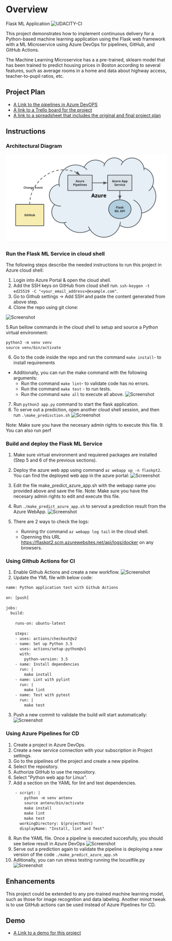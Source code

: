 # Overview
Flask ML Application ![UDACITY-CI](https://github.com/jaynro/UdacityDevOpsPt2/workflows/UDACITY-CI/badge.svg)



This project demonstrates how to implement continuous delivery for a Python-based machine learning application using the Flask web framework with a ML Microservice using Azure DevOps for pipelines, GitHub, and GitHub Actions.

The Machine Learning Microservice has a a pre-trained, sklearn model that has been trained to predict housing prices in Boston according to several features, such as average rooms in a home and data about highway access, teacher-to-pupil ratios, etc.


## Project Plan
* [A Link to the pipelines in Azure DevOPS ](https://dev.azure.com/jaynronet/UdacityDevOps/_build)
* [A link to a Trello board for the project](https://trello.com/b/b4q2mXEd/udacity-devops)
* [A link to a spreadsheet that includes the original and final project plan]( https://docs.google.com/spreadsheets/d/e/2PACX-1vQX4v2XIcWUpBg48i6ql5OYm7QDc4UwDTbR8aYG8lV3KYtMF9z6ycMxStwQDvkFIFsvp6dZzeepOp5B/pubhtml)



## Instructions

 
### Architectural Diagram 

![Screenshot](screenshots/architecture.png)


### Run the Flask ML Service in cloud shell

The following steps describe the needed instructions to run this project in Azure cloud shell:

1. Login into Azure Portal & open the cloud shell.
2. Add the SSH keys on GitHub from cloud shell run.
``` ssh-keygen -t ed25519 -C "<your_email_address>@example.com" ```.
3. Go to Github settings -> Add SSH and paste the content generated from above step.
4. Clone the repo using git clone: 

![Screenshot](screenshots/ClonningGitHubRepo.png "Project cloned into Azure Cloud Shell")

5.Run bellow  commands in the cloud shell to setup and source a Python  virtual environment:
```
python3 -m venv venv
source venv/bin/activate
```

6. Go to the code inside the repo and run the command ``` make install ```- to install requirements
 * Additionally, you can run the make command with the following arguments:
   * Run the command ``` make lint ```- to validate code has no  errors.
   * Run the command ``` make test ``` - to run tests.
   * Run the command ``` make all ``` to execute all above.
    ![Screenshot](screenshots/pytests.png)
    
7. Run ``` python3 app.py ``` command to start the flask application.
8. To serve out a prediction,  open another cloud shell session, and then run ``` .\make_predisction.sh ```
![Screenshot](screenshots/predictionLocal.png)

 Note: Make sure you have the necesary admin rights to execute this file.
9. You can also run perf

### Build and deploy the Flask ML Service 

1. Make sure  virtual environment and requiered packages are installed (Step 5 and 6 of the previous sections).
2. Deploy the azure web app using  command ``` az webapp up -n flaskpt2 ```.
You can find the deployed web app in the azure portal:
![Screenshot](screenshots/webAppUp.png)
3. Edit the file make_predict_azure_app.sh with the webapp name you provided above and save the file.
 Note: Make sure you have the necesary admin rights to edit and execute this file.
4. Run ``` ./make_predict_azure_app.sh ``` to servout a prediction result from the Azure WebApp.
![Screenshot](screenshots/predicition.png)
 
5. There are 2 ways to check the logs:
   - Running thr  command ``` az webapp log tail ``` in the cloud shell.
   - Openning this URL  https://flaskpt2.scm.azurewebsites.net/api/logs/docker on any browsers.


### Using Github Actions for CI
1. Enable Github Actions and create a new workflow.
![Screenshot](screenshots/GitHubActionNew.png)
2. Update the YML file with below code:
```
name: Python application test with Github Actions

on: [push]

jobs:
  build:

    runs-on: ubuntu-latest

    steps:
    - uses: actions/checkout@v2
    - name: Set up Python 3.5
      uses: actions/setup-python@v1
      with:
        python-version: 3.5
    - name: Install dependencies
      run: |
        make install
    - name: Lint with pylint
      run: |
        make lint
    - name: Test with pytest
      run: |
        make test
```

3. Push a new commit to validate the build will start automatically:
![Screenshot](screenshots/BuildList.png)


### Using Azure Pipelines for CD
1. Create a project in Azure DevOps.
2. Create a new service connection with your subscription in Project settings.
3. Go to the pipelines of the project and create a new pipeline.
4. Select the repository.
5. Authorize GitHub to use the repository.
6. Select "Python web app for Linux".
7. Add a section on the YAML for lint and test dependencies.
```
    - script: |
        python -m venv antenv
        source antenv/bin/activate
        make install
        make lint
        make test
      workingDirectory: $(projectRoot)
      displayName: "Install, lint and Test"
```
8. Run the YAML file. Once a pipeline is executed succesfully, you should see below result in Azure DevOps
![Screenshot](screenshots/AzurePipeline.png)
9. Serve out a prediction again to validate the pipeline is deploying a new version of the code  ``` ./make_predict_azure_app.sh ```
10. Aditionally, you can run stress testing running the locustfile.py 
![Screenshot](screenshots/locustExec.png)


## Enhancements

This project could be extended to any pre-trained machine learning model, such as those for image recognition and data labeling. Another minot tweak is to use GitHub actions can be used instead of Azure Pipelines for CD.

## Demo 
* [A Link to a demo for this project ](https://youtu.be/YCNWMz_MqLE)



